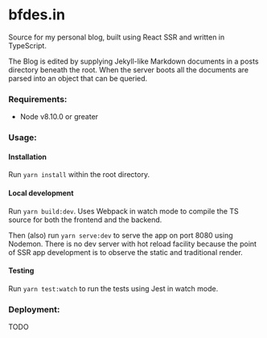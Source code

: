 # bfdes.in

Source for my personal blog, built using React SSR and written in TypeScript.

The Blog is edited by supplying Jekyll-like Markdown documents in a posts directory beneath the root. When the server boots all the documents are parsed into an object that can be queried.

### Requirements:

- Node v8.10.0 or greater

### Usage:

#### Installation

Run ```yarn install``` within the root directory.

#### Local development

Run ```yarn build:dev```. Uses Webpack in watch mode to compile the TS source for both the frontend and the backend.

Then (also) run ```yarn serve:dev``` to serve the app on port 8080 using Nodemon.
There is no dev server with hot reload facility because the point of SSR app development is to observe the static and traditional render.

#### Testing

Run ```yarn test:watch``` to run the tests using Jest in watch mode.

### Deployment:

TODO
